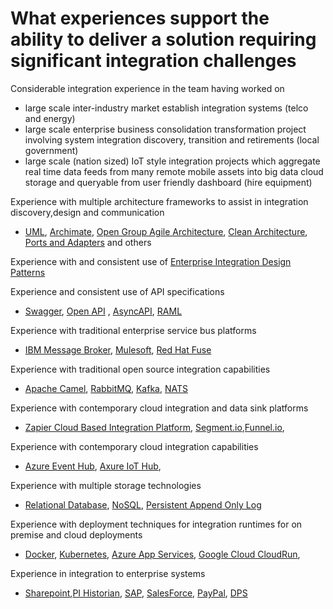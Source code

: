 # What experiences support the ability to deliver a solution requiring significant integration challenges

Considerable integration experience in the team having worked on 
- large scale inter-industry market establish integration systems (telco and energy)
- large scale enterprise business consolidation transformation project involving system integration discovery, transition and retirements (local government)
- large scale (nation sized) IoT style integration projects which aggregate real time data feeds from many remote mobile assets into big data cloud storage and queryable from user friendly dashboard (hire equipment)

Experience with multiple architecture frameworks to assist in integration discovery,design and communication
- [UML](https://en.wikipedia.org/wiki/Unified_Modeling_Language), [Archimate](https://pubs.opengroup.org/architecture/archimate3-doc/), [Open Group Agile Architecture](https://www.opengroup.org/AgileArchitecture), [Clean Architecture](https://blog.cleancoder.com/uncle-bob/2012/08/13/the-clean-architecture.html), [Ports and Adapters](https://softwarecampament.wordpress.com/portsadapters/) and others

Experience with and consistent use of [Enterprise Integration Design Patterns](https://www.enterpriseintegrationpatterns.com/)

Experience and consistent use of API specifications
- [Swagger](https://swagger.io/), [Open API](https://www.openapis.org/) , [AsyncAPI](https://www.asyncapi.com/), [RAML](https://raml.org/)

Experience with traditional enterprise service bus platforms
- [IBM Message Broker](https://www-01.ibm.com/common/ssi/cgi-bin/ssialias?infotype=an&subtype=ca&appname=gpateam&supplier=649&letternum=ENUSA05-1237), [Mulesoft](https://www.mulesoft.com/), [Red Hat Fuse](https://www.redhat.com/en/technologies/jboss-middleware/fuse)

Experience with traditional open source integration capabilities
- [Apache Camel](https://camel.apache.org/), [RabbitMQ](https://www.rabbitmq.com/), [Kafka](https://kafka.apache.org/), [NATS](https://nats.io/) 

Experience with contemporary cloud integration and data sink platforms
- [Zapier Cloud Based Integration Platform](https://zapier.com/), [Segment.io](https://segment.io/),[Funnel.io](https://funnel.io/),

Experience with contemporary cloud integration capabilities
- [Azure Event Hub](https://azure.microsoft.com/en-au/services/event-hubs/), [Axure IoT Hub](https://azure.microsoft.com/en-au/services/iot-hub/),  

Experience with multiple storage technologies
- [Relational Database](https://www.postgresql.org/), [NoSQL](https://www.mongodb.com/), [Persistent Append Only Log]([Hyperdrive](https://github.com/hypercore-protocol/hyperdrive))

Experience with deployment techniques for integration runtimes for on premise and cloud deployments
- [Docker](https://www.docker.com/), [Kubernetes](https://kubernetes.io/), [Azure App Services](https://azure.microsoft.com/en-au/services/app-service/), [Google Cloud CloudRun](https://cloud.google.com/run), 


Experience in integration to enterprise systems
- [Sharepoint](https://www.microsoft.com/en-au/microsoft-365/sharepoint/collaboration?ms.officeurl=sharepoint&rtc=1),[PI Historian](https://www.osisoft.com/pi-system), [SAP](), [SalesForce](https://www.salesforce.com/au/), [PayPal](https://www.paypal.com/au/home), [DPS](https://www.windcave.com/)


